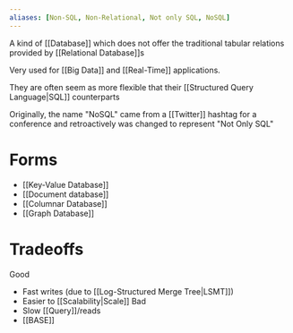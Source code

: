 ```yaml
---
aliases: [Non-SQL, Non-Relational, Not only SQL, NoSQL]
---
```


A kind of [[Database]] which does not offer the traditional tabular relations provided by [[Relational Database]]s

Very used for [[Big Data]] and [[Real-Time]] applications.

They are often seem as more flexible that their [[Structured Query Language|SQL]] counterparts

Originally, the name "NoSQL" came from a [[Twitter]] hashtag for a conference and retroactively was changed to represent "Not Only SQL"

# Forms
- [[Key-Value Database]]
- [[Document database]]
- [[Columnar Database]]
- [[Graph Database]]

# Tradeoffs
Good
- Fast writes (due to [[Log-Structured Merge Tree|LSMT]])
- Easier to [[Scalability|Scale]]
Bad
- Slow [[Query]]/reads
- [[BASE]]